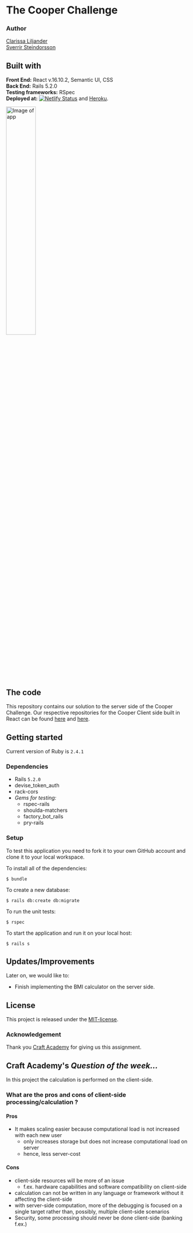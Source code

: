 # The Cooper Challenge  
### Author  
[Clarissa Liljander](https://github.com/clalil)  
[Sverrir Steindorsson](https://github.com/shsteindorsson)
## Built with  
**Front End:** React v.16.10.2, Semantic UI, CSS  
**Back End:** Rails 5.2.0  
**Testing frameworks:** RSpec  
**Deployed at:** [![Netlify Status](https://api.netlify.com/api/v1/badges/1746feec-8243-480e-8a58-1bbc5c106f26/deploy-status)](https://app.netlify.com/sites/cooper-clarissa-sverrir/deploys)  and [Heroku](https://www.heroku.com/).

<img src="./src/img/readme.png" alt="Image of app" width="40%">

## The code   
This repository contains our solution to the server side of the Cooper Challenge. Our respective repositories for the Cooper Client side built in React can be found [here](https://github.com/clalil/Cooper-Challenge-Client) and [here](https://github.com/shsteindorsson/cooper_client).

## Getting started
Current version of Ruby is `2.4.1`
### Dependencies  
* Rails `5.2.0`
* devise_token_auth
* rack-cors
* _Gems for testing:_  
  * rspec-rails
  * shoulda-matchers
  * factory_bot_rails
  * pry-rails

### Setup   
To test this application you need to fork it to your own GitHub account and clone it to your local workspace.  

To install all of the dependencies:  
```
$ bundle  
```
To create a new database:  
```
$ rails db:create db:migrate  
```
To run the unit tests:  
```
$ rspec
```  
To start the application and run it on your local host:
```
$ rails s
```

## Updates/Improvements  
Later on, we would like to:  
- Finish implementing the BMI calculator on the server side.  

## License  
This project is released under the [MIT-license](https://en.wikipedia.org/wiki/MIT_License).

### Acknowledgement  
Thank you [Craft Academy](https://craftacademy.se) for giving us this assignment.  


## Craft Academy's _Question of the week..._
In this project the calculation is performed on the client-side.  

### What are the pros and cons of client-side processing/calculation ?

#### Pros
- It makes scaling easier because computational load is not increased with each new user
  - only increases storage but does not increase computational load on server
  - hence, less server-cost

#### Cons
- client-side resources will be more of an issue
  - f.ex. hardware capabilities and software compatibility on client-side
- calculation can not be written in any language or framework without it affecting the client-side
- with server-side computation, more of the debugging is focused on a single target rather than, possibly, multiple client-side scenarios
- Security, some processing should never be done client-side (banking f.ex.)
